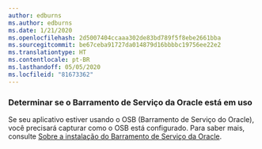 ```yaml
---
author: edburns
ms.author: edburns
ms.date: 1/21/2020
ms.openlocfilehash: 2d5007404ccaaa302de83bd789f5f8ebe2661bba
ms.sourcegitcommit: be67ceba91727da014879d16bbbbc19756ee22e2
ms.translationtype: HT
ms.contentlocale: pt-BR
ms.lasthandoff: 05/05/2020
ms.locfileid: "81673362"
---
```

### <a name="determine-whether-oracle-service-bus-is-in-use"></a>Determinar se o Barramento de Serviço da Oracle está em uso

Se seu aplicativo estiver usando o OSB (Barramento de Serviço do Oracle), você precisará capturar como o OSB está configurado. Para saber mais, consulte [Sobre a instalação do Barramento de Serviço da Oracle](https://docs.oracle.com/en/middleware/fusion-middleware/12.2.1.3/inosb/product-installation.html).
